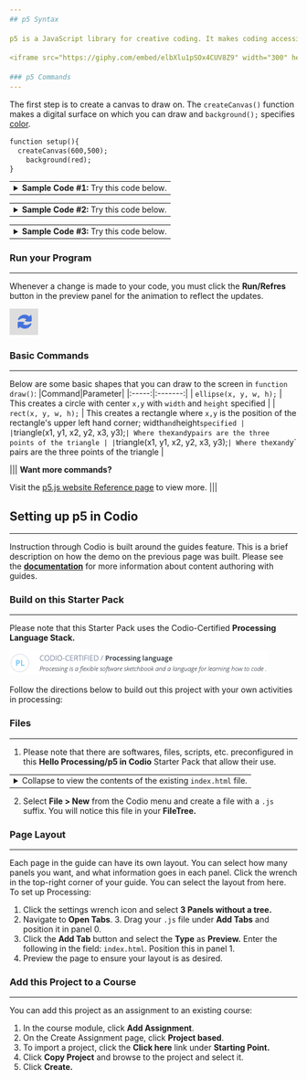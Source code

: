 ```yaml
---
## p5 Syntax

p5 is a JavaScript library for creative coding. It makes coding accessible and inclusive for artists, designers, beginners, and anyone else. 

<iframe src="https://giphy.com/embed/elbXlu1pSOx4CUV8Z9" width="300" height="300" frameBorder="0" class="giphy-embed" allowFullScreen></iframe><p><a href="https://giphy.com/gifs/elbXlu1pSOx4CUV8Z9"></a></p>

### p5 Commands
---
```

The first step is to create a canvas to draw on. The `createCanvas()` function makes a digital surface on which you can draw and `background();` specifies [color](https://p5js.org/reference/#/p5/background). 

```
function setup(){
  createCanvas(600,500);
	background(red);
}
```


<table><tbody ><tr><td><details><summary>
<b>Sample Code #1:</b> Try this code below. </summary><hr>
	
```
function setup() {
  createCanvas(400, 400);
	background(220);
}

function draw() {
  if (mouseIsPressed) {
    fill(0);
  } else {
    fill(255);
  }
  ellipse(mouseX, mouseY, 80, 80);
}
```

</details></td></tr></tbody>
</table>

<table><tbody ><tr><td><details><summary>
<b>Sample Code #2:</b> Try this code below. </summary><hr>
	
```
function setup() {
  
		// Create the canvas
		createCanvas(300, 300);
		background(200);
	
    //set colors
    fill(204, 101, 192, 127);
		stroke(127, 63, 120);
    
    //design for simple flower
    translate(150, 150);
		noStroke();
		for (let i = 0; i < 10; i ++) {
			ellipse(0, 30, 20, 80);
			rotate(PI/5);
		}
}
```

</details></td></tr></tbody>
</table>

<table><tbody ><tr><td><details><summary>
<b>Sample Code #3:</b> Try this code below. </summary><hr>
	
```
let v;

function setup() {
  createCanvas(640, 360);
  v = new Vehicle(width / 2, height / 2);
}

function draw() {
  background(220);

  let mouse = createVector(mouseX, mouseY);

  fill(200);
  stroke(0);
  strokeWeight(2);
  ellipse(mouseX, mouseY, 48, 48);

  v.arrive(mouse);
  v.update();
  v.display();
}

class Vehicle {
  constructor(x, y) {
    this.position = createVector(x, y);
    this.velocity = createVector(0, -2);
    this.acceleration = createVector(0, 0);
    this.r = 6;
    this.maxspeed = 4;
    this.macforce = 0.1;
  }

  update() {
    this.velocity.add(this.acceleration);
    this.velocity.limit(this.maxspeed);
    this.position.add(this.velocity);
    this.acceleration.mult(0);
  }

  applyForce(force) {
    this.acceleration.add(force);
  }

  seek(target) {
    let desired = p5.Vector.sub(target, this.position); // A vector pointing from the position to the target
    desired.setMag(this.maxspeed);
    let steer = p5.Vector.sub(desired, this.velocity);
    steer.limit(this.maxforce); // Limit to maximum steering force

    this.applyForce(steer);
  }

  arrive(target) {
        let desired = p5.Vector.sub(target, this.position);
    let d = desired.mag();
    
    if(d < 100){
      let m = map(d, 0, 100, 0, this.maxspeed);
      desired.setMag(m);
    } else {
      desired.setMag(this.maxspeed);
    }
    
    let steer = p5.Vector.sub(desired, this.velocity);
    steer.limit(this.maxforce);
    this.applyForce(steer);
  }

 display() {
    let theta = this.velocity.heading() + PI / 2;
    fill(127);
    stroke(0);
    strokeWeight(1);
    push();
    translate(this.position.x, this.position.y);
    rotate(theta);
    beginShape();
    vertex(0, -this.r * 2);
    vertex(-this.r, this.r * 2);
    vertex(this.r, this.r * 2);
    endShape(CLOSE);
    pop();
  }
}   
```

</details></td></tr></tbody>
</table>

### Run your Program
---
Whenever a change is made to your code, you must click the **Run/Refres** button in the preview panel for the animation to reflect the updates.  

![Run the Code](.guides/img/run.png)


### Basic Commands
---
Below are some basic shapes that you can draw to the screen in `function draw()`:
|Command|Parameter|
|:-----:|:-------:|
| `ellipse(x, y, w, h);` | This creates a circle with center `x,y` with `width` and `height` specified | 
| `rect(x, y, w, h);` | This creates a rectangle where `x,y` is the position of the rectangle's upper left hand corner; width` and `height` specified | 
| `triangle(x1, y1, x2, y2, x3, y3);` | Where the `x` and `y` pairs are the three points of the triangle |
| `triangle(x1, y1, x2, y2, x3, y3);` | Where the `x` and `y` pairs are the three points of the triangle |

||| 
**Want more commands?**

Visit the [p5.js website Reference page](https://p5js.org/reference/) to view more.
|||

## Setting up p5 in Codio
---
Instruction through Codio is built around the guides feature. This is a brief description on how the demo on the previous page was built. Please see the [**documentation**](https://docs.codio.com/authoring.html) for more information about content authoring with guides.

### Build on this Starter Pack
---
Please note that this Starter Pack uses the Codio-Certified **Processing Language Stack.** 

![Processing Stack](.guides/img/stack.png)

Follow the directions below to build out this project with your own activities in processing:

### Files
---
1. Please note that there are softwares, files, scripts, etc. preconfigured in this **Hello Processing/p5 in Codio** Starter Pack that allow their use.

<table><tbody ><tr><td><details><summary>
Collapse to view the contents of the existing <code>index.html</code> file. </summary><hr>
	
```
<!DOCTYPE html>
<html>
  <head>
    <script src="https://cdnjs.cloudflare.com/ajax/libs/p5.js/0.9.0/p5.js"></script>
    <script src="https://cdnjs.cloudflare.com/ajax/libs/p5.js/0.9.0/addons/p5.dom.min.js"></script>
    <script src="https://cdnjs.cloudflare.com/ajax/libs/p5.js/0.9.0/addons/p5.sound.min.js"></script>
    <link rel="stylesheet" type="text/css" href="style.css">
    <meta charset="utf-8" />

  </head>
  <body>
    <script src="sketch.js"></script>
  </body>
</html>
```
	
</details></td></tr></tbody>
</table>


2. Select **File > New** from the Codio menu and create a file with a `.js` suffix. You will notice this file in your **FileTree.**


### Page Layout
---
Each page in the guide can have its own layout. You can select how many panels you want, and what information goes in each panel. Click the wrench in the top-right corner of your guide. You can select the layout from here. To set up Processing:

1. Click the settings wrench icon and select **3 Panels without a tree.** 
2. Navigate to **Open Tabs**. 
3. Drag your `.js` file under **Add Tabs** and position it in panel 0. 
4. Click the **Add Tab** button and select the **Type** as **Preview.** Enter the following in the field: `index.html`. Position this in panel 1. 
5. Preview the page to ensure your layout is as desired.


### Add this Project to a Course
---
You can add this project as an assignment to an existing course:

1. In the course module, click **Add Assignment**.
2. On the Create Assignment page, click **Project based**.
3. To import a project, click the **Click here** link under **Starting Point.** 
4. Click **Copy Project** and browse to the project and select it.
5. Click **Create.**


